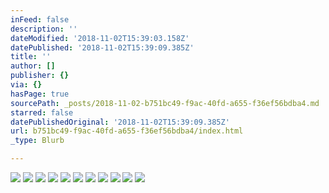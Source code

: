 ```yaml
---
inFeed: false
description: ''
dateModified: '2018-11-02T15:39:03.158Z'
datePublished: '2018-11-02T15:39:09.385Z'
title: ''
author: []
publisher: {}
via: {}
hasPage: true
sourcePath: _posts/2018-11-02-b751bc49-f9ac-40fd-a655-f36ef56bdba4.md
starred: false
datePublishedOriginal: '2018-11-02T15:39:09.385Z'
url: b751bc49-f9ac-40fd-a655-f36ef56bdba4/index.html
_type: Blurb

---
```

![](https://the-grid-user-content.s3-us-west-2.amazonaws.com/a48dd644-8ff6-4421-ae1f-9b466dcdaa1f.jpg)
![](https://the-grid-user-content.s3-us-west-2.amazonaws.com/fd588919-5f2f-46af-a473-e44dc32c88d9.jpg)
![](https://the-grid-user-content.s3-us-west-2.amazonaws.com/d379e379-3eec-44e9-acc0-2230a9a9d091.jpg)
![](https://the-grid-user-content.s3-us-west-2.amazonaws.com/b8848cd5-a360-4728-8bb5-1e23e5147edf.jpg)
![](https://the-grid-user-content.s3-us-west-2.amazonaws.com/3bf5282e-71ac-4e79-b6a5-7a1a9b23d677.jpg)
![](https://the-grid-user-content.s3-us-west-2.amazonaws.com/043ff405-5f87-433d-846c-370fc84629ea.jpg)
![](https://the-grid-user-content.s3-us-west-2.amazonaws.com/5904fa18-98b4-4b75-ab84-b946c9e43d55.jpg)
![](https://the-grid-user-content.s3-us-west-2.amazonaws.com/07824140-c691-4671-b2ef-4a143796e6d6.jpg)
![](https://the-grid-user-content.s3-us-west-2.amazonaws.com/cec2853e-ef81-4335-9a63-7ae9d92edd86.jpg)
![](https://the-grid-user-content.s3-us-west-2.amazonaws.com/aa86921c-aecd-427d-85ff-6e7e2c0d7f15.jpg)
![](https://the-grid-user-content.s3-us-west-2.amazonaws.com/bf3d5cb7-8219-454e-8a66-64ad504def5a.jpg)